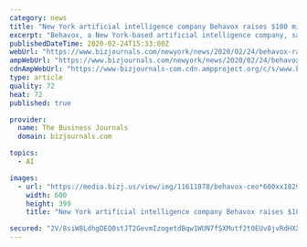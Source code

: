```yaml
---
category: news
title: "New York artificial intelligence company Behavox raises $100 million"
excerpt: "Behavox, a New York-based artificial intelligence company, said Monday it has raised $100 million. The funding came from SoftBank Vision Fund 2, according to Behavox, which describes itself as \"the world’s only end-to-end data operating platform."
publishedDateTime: 2020-02-24T15:33:00Z
webUrl: "https://www.bizjournals.com/newyork/news/2020/02/24/behavox-raises-100-million.html"
ampWebUrl: "https://www.bizjournals.com/newyork/news/2020/02/24/behavox-raises-100-million.amp.html"
cdnAmpWebUrl: "https://www-bizjournals-com.cdn.ampproject.org/c/s/www.bizjournals.com/newyork/news/2020/02/24/behavox-raises-100-million.amp.html"
type: article
quality: 72
heat: 72
published: true

provider:
  name: The Business Journals
  domain: bizjournals.com

topics:
  - AI

images:
  - url: "https://media.bizj.us/view/img/11611878/behavox-ceo*600xx1829-1219-164-0.jpg"
    width: 600
    height: 399
    title: "New York artificial intelligence company Behavox raises $100 million"

secured: "2V/8siW8LdhgDEQ0stJT2GevmIzogetdBqw1WUN7fSXMutf2t0EUv8jvRdHXXRA9clbbVyIne11449ID944Ck5y3PlsIbFhhub3MthA7GFULD8M0tXJ3R4Dxtup9fphuuk9sJW+SjBR5+uN7LdqwTmZXaJj+FqTZ3gmB23F0RErOVUu42GHmVO0MBm97Ve4ypnHf5vSNSvQdGy9bxkIPeYH9D7woOoQjyoUe297KAektTvquJdaf1f82Ldb4m042ID23mjCjFRLBIBp6NY3K0BQ4wyeR3zUUcLWoURG5HBMa34E0X2moixxwv3wc3r6G;UOh4ikDeahhOHoSBWsgLHw=="
---
```



